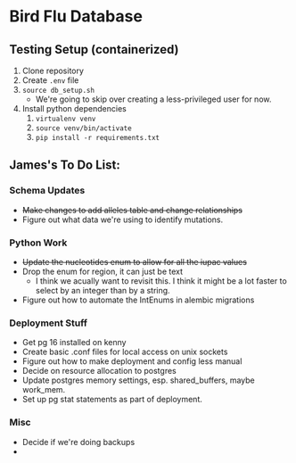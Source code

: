 # Bird Flu Database


## Testing Setup (containerized)

1. Clone repository
2. Create `.env` file
3. `source db_setup.sh`
    - We're going to skip over creating a less-privileged user for now.
4. Install python dependencies
    1. `virtualenv venv`
    2. `source venv/bin/activate`
    3. `pip install -r requirements.txt` 

## James's To Do List:

### Schema Updates

- ~~Make changes to add alleles table and change relationships~~
- Figure out what data we're using to identify mutations. 

### Python Work

- ~~Update the nucleotides enum to allow for all the iupac values~~
- Drop the enum for region, it can just be text
  - I think we acually want to revisit this. I think it might be a lot faster to select by an integer than by a string.
- Figure out how to automate the IntEnums in alembic migrations

### Deployment Stuff

- Get pg 16 installed on kenny
- Create basic .conf files for local access on unix sockets
- Figure out how to make deployment and config less manual
- Decide on resource allocation to postgres
- Update postgres memory settings, esp. shared_buffers, maybe work_mem.
- Set up pg stat statements as part of deployment.

### Misc

- Decide if we're doing backups
- 